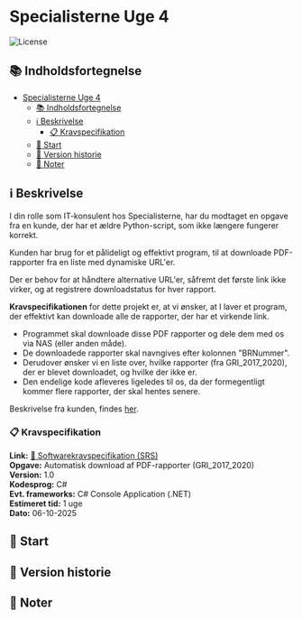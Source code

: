 # Specialisterne Uge 4

![License](https://img.shields.io/github/license/Hulle107/specialisterne-week-4?style=for-the-badge)

## 📚 Indholdsfortegnelse

- [Specialisterne Uge 4](#specialisterne-uge-4)
  - [📚 Indholdsfortegnelse](#-indholdsfortegnelse)
  - [ℹ️ Beskrivelse](#ℹ️-beskrivelse)
    - [📋 Kravspecifikation](#-kravspecifikation)
  - [🚥 Start](#-start)
  - [🔄 Version historie](#-version-historie)
  - [📝 Noter](#-noter)

## ℹ️ Beskrivelse

I din rolle som IT-konsulent hos Specialisterne, har du modtaget en opgave fra en kunde, der har et ældre Python-script, som ikke længere fungerer korrekt.

Kunden har brug for et pålideligt og effektivt program, til at downloade PDF-rapporter fra en liste med dynamiske URL'er.

Der er behov for at håndtere alternative URL'er, såfremt det første link ikke virker, og at registrere downloadstatus for hver rapport.

**Kravspecifikationen** for dette projekt er, at vi ønsker, at I laver et program, der effektivt kan downloade alle de rapporter, der har et virkende link.

- Programmet skal downloade disse PDF rapporter og dele dem med os via NAS (eller anden måde).
- De downloadede rapporter skal navngives efter kolonnen "BRNummer".
- Derudover ønsker vi en liste over, hvilke rapporter (fra GRI_2017_2020), der er blevet downloadet, og hvilke der ikke er.
- Den endelige kode afleveres ligeledes til os, da der formegentligt kommer flere rapporter, der skal hentes senere.

Beskrivelse fra kunden, findes [her](./customer-description.md).

### 📋 Kravspecifikation

**Link:** [🔗 Softwarekravspecifikation (SRS)](./software-requirement-specification.md)<br>
**Opgave:** Automatisk download af PDF-rapporter (GRI_2017_2020)<br>
**Version:** 1.0<br> 
**Kodesprog:** C#<br>
**Evt. frameworks:** C# Console Application (.NET)<br>
**Estimeret tid:** 1 uge<br>
**Dato:** 06-10-2025

## 🚥 Start

## 🔄 Version historie

## 📝 Noter